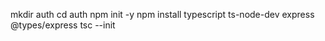 mkdir auth
cd auth
npm init -y
npm install typescript ts-node-dev express @types/express
tsc --init
